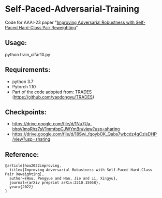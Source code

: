 # Self-Paced-Adversarial-Training
Code for AAAI-23 paper "[Improving Adversarial Robustness with Self-Paced Hard-Class Pair Reweighting](https://arxiv.org/abs/2210.15068)"

## Usage:
python train_cifar10.py

## Requirements:
- python 3.7
- Pytorch 1.10
- Part of the code adopted from: TRADES (https://github.com/yaodongyu/TRADES)

## Checkpoints:
- https://drive.google.com/file/d/1Nu7Ua-bhpVImoRhz7sV1mmtbpCJWYmBn/view?usp=sharing
- https://drive.google.com/file/d/18Swi_fqoybOK_Qabs7wbcdz4qCzlsDHP/view?usp=sharing

## Reference:
```
@article{hou2022improving,
  title={Improving Adversarial Robustness with Self-Paced Hard-Class Pair Reweighting},
  author={Hou, Pengyue and Han, Jie and Li, Xingyu},
  journal={arXiv preprint arXiv:2210.15068},
  year={2022}
}
```
